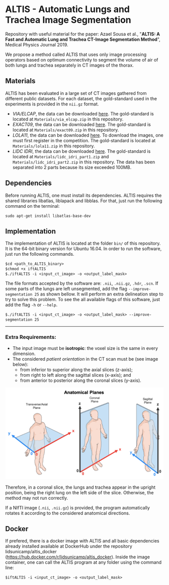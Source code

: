 # ALTIS - Automatic Lungs and Trachea Image Segmentation

Repository with useful material for the paper: Azael Sousa et al., "**ALTIS: A Fast and Automatic Lung and Trachea CT-Image Segmentation Method**", Medical Physics Journal 2019.

We propose a method called ALTIS that uses only image processing operators based on optimum connectivity to segment the volume of air of both lungs and trachea separately in CT images of the thorax.

## Materials

ALTIS has been evaluated in a large set of CT images gathered from different public datasets. For each dataset, the gold-standard used in the experiments is provided in the `nii.gz` format.

- *VIA/ELCAP*, the data can be downloaded [here](http://www.via.cornell.edu/lungdb.html). The gold-standard is located at `Materials/via_elcap.zip` in this repository.
- *EXACT09*, the data can be downloaded [here](http://image.diku.dk/exact/). The gold-standard is located at `Materials/exact09.zip` in this repository.
- *LOLA11*, the data can be downloaded [here](https://lola11.grand-challenge.org/). To download the images, one must first register in the competition. The gold-standard is located at `Materials/lola11.zip` in this repository.
- *LIDC IDRI*, the data can be downloaded [here](https://wiki.cancerimagingarchive.net/display/Public/LIDC-IDRI). The gold-standard is located at `Materials/lidc_idri_part1.zip` and `Materials/lidc_idri_part2.zip` in this repository. The data has been separated into 2 parts because its size exceeded 100MB.

## Dependencies

Before running ALTIS, one must install its dependencies. ALTIS requires the shared libraries libatlas, liblapack and libblas. For that, just run the following command on the terminal:

```
sudo apt-get install libatlas-base-dev
```

## Implementation

The implementation of ALTIS is located at the folder `bin/` of this repository. It is the 64-bit binary version for Ubuntu 16.04. In order to run the software, just run the following commands.

```
$cd <path_to_ALTIS_binary>
$chmod +x iftALTIS
$./iftALTIS -i <input_ct_image> -o <output_label_mask>
```

The file formats accepted by the software are: `.nii`, `.nii.gz`, `.hdr`, `.scn`. If some parts of the lungs are left unsegmented, add the flag `--improve-segmentation 25` as shown bellow. It will perform an extra delineation step to try to solve this problem. To see the all available flags of this software, just add the flag `-h` or `--help`.

```
$./iftALTIS -i <input_ct_image> -o <output_label_mask> --improve-segmentation 25
```

---

### Extra Requirements:
- The input image must be **isotropic**: the voxel size is the same in every dimension.
- The considered *patient orientation* in the CT scan must be (see image below):
    - from inferior to superior along the axial slices (z-axis);
    - from right to left along the sagittal slices (x-axis); and
    - from anterior to posterior along the coronal slices (y-axis).

![](./imgs/anatomical_directions/anatomical_directions.png)


Therefore, in a coronal slice, the lungs and trachea appear in the upright position, being the right lung on the left side of the slice. Otherwise, the method may not run correctly.

If a NIfTI image (`.nii`, `.nii.gz`) is provided, the program automatically rotates it according to the considered anatomical directions.

## Docker

If prefered, there is a docker image with ALTIS and all basic dependencies already installed available at DockerHub under the repository lidsunicamp/altis_docker (https://hub.docker.com/r/lidsunicamp/altis_docker). Inside the image container, one can call the ALTIS program at any folder using the command line:

```
$iftALTIS -i <input_ct_image> -o <output_label_mask>
```
